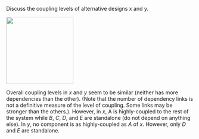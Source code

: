<panel header="Q: Discuss the coupling levels of alternative designs x and y.">
<question has-input="true">

Discuss the coupling levels of alternative designs x and y.

<tip-box>

<img src="{{baseUrl}}/designPrinciples/coupling/what/images/alternativeDesigns.png" height="180" />
<p/>

</tip-box>

<div slot="answer">

Overall coupling levels in _x_ and _y_ seem to be similar (neither has more dependencies than the other). (Note that the number of dependency links is not a definitive measure of the level of coupling. Some links may be stronger than the others.). However, in _x_, A is highly-coupled to the rest of the system while _B_, _C_, _D_, and _E_ are standalone (do not depend on anything else). In _y_, no component is as highly-coupled as _A_ of _x_. However, only _D_ and _E_ are standalone.

</div>
</question>
</panel>
